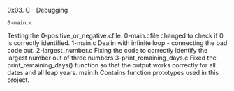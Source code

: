 0x03. C - Debugging

	0-main.c
Testing the 0-positive_or_negative.cfile. 0-main.cfile changed to check if 0 is correctly identified.
	1-main.c
Dealin with infinite loop - connecting the bad code out.
	2-largest_number.c
Fixing the code to correctly identify the largest number out of three numbers
	3-print_remaining_days.c
Fixed the print_remaining_days() function so that the output works correctly for all dates and all leap years.
	main.h
Contains function prototypes used in this project.

